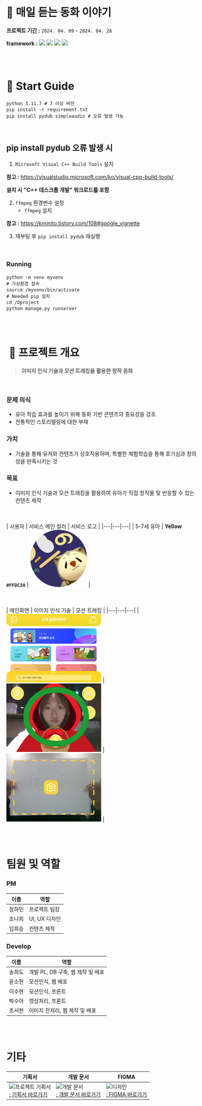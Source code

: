 # 👸 매일 듣는 동화 이야기
**프로젝트 기간 :** `2024. 04. 09` - `2024. 04. 26`

**framework :** <img src="https://img.shields.io/badge/html-E34F26?style=for-the-badge&logo=html5&logoColor=white"> <img src="https://img.shields.io/badge/python-3776AB?style=for-the-badge&logo=python&logoColor=white"> <img src="https://img.shields.io/badge/django-092E20?style=for-the-badge&logo=django&logoColor=white"> <img src="https://img.shields.io/badge/numpy-013243?style=for-the-badge&logo=numpy&logoColor=white">

<br><br>

# 🔖 Start Guide
    python 3.11.7 # 7 이상 버전
    pip install -r requirement.txt
    pip install pydub simpleaudio # 오류 발생 가능

<br>

## pip install pydub 오류 발생 시
1) `Microsoft Visual C++ Build Tools` 설치

**참고 :** https://visualstudio.microsoft.com/ko/visual-cpp-build-tools/

**설치 시 "C++ 데스크톱 개발" 워크로드를 포함**


2) `ffmpeg` 환경변수 설정
   - `ffmpeg` 설치
   
**참고 :** https://kminito.tistory.com/108#google_vignette


3) 재부팅 후 `pip install pydub` 재실행

<br>

### Running
    python -m venv myvenv
    # 가상환경 접속
    source /myvenv/bin/activate
    # Needed pip 설치 
    cd /Dproject
    python manage.py runserver

<br><br>

#  📝 프로젝트 개요
> **이미지 인식 기술과 모션 트래킹을 활용한 창작 동화**

<br>

### 문제 의식
- 유아 학습 효과를 높이기 위해 동화 기반 콘텐츠의 중요성을 강조
- 전통적인 스토리텔링에 대한 부재

### 가치
- 기술을 통해 유저와 컨텐츠가 상호작용하며, 특별한 체험학습을 통해 호기심과 창의성을 만족시키는 것

### 목표
- 이미지 인식 기술과 모션 트래킹을 활용하여 유아가 직접 창작물 및 반응할 수 있는 컨텐츠 제작

</br></br>
| 사용자 | 서비스 메인 컬러 | 서비스 로고 |
|---|---|---|
| 5-7세 유아 |  **Yellow `#FFDC38`** | <img src="github/Mask group.png" width="150" height="150"> |

</br></br>
| 메인화면 | 이미지 인식 기술 | 모션 트래킹 |
|---|---|---|
| <img src="github/메인화면.png" width="250" height="180"> | <img src="github/객체인식_정답O.png" width="250" height="180"> | <img src="github/이미지_카메라버튼.png" width="250" height="180"> |

</br></br>

# 팀원 및 역할
### PM   
|       이름       | 역할                           |
| ------------- | ---------------------------------- | 
| 정하민 | 프로젝트 팀장 |
| 조나희 | UI, UX 디자인 |
| 임희승 | 컨텐츠 제작 |

### Develop
| 이름                             | 역할|
| ---------------------------------- | ------- | 
| 송희도 | 개발 PL, DB 구축, 웹 제작 및 배포 |
| 윤소현 | 모션인식,  웹 배포 ||
| 이수현 | 모션인식, 프론트 |
| 박수아 | 영상처리, 프론트 |
| 조서현 | 이미지 전처리,  웹 제작 및 배포 |

</br></br>

# 기타
| 기획서 | 개발 문서 | FIGMA |
|---|---|---|
| <img src="https://github.com/Nahhh-j/KDT-AI-Fairy-tale-story/assets/105144666/b301c7ed-a16c-45d2-8ae5-8c584f0df231" alt="프로젝트 기획서" width="250"> <br> [: 기획서 바로가기](https://docs.google.com/presentation/d/1HNkpyD14DehrC5HX0xRjjt9pCOVeQ_kOzbrUtWYKWOs/edit?usp=sharing "기획서") | <img src="https://github.com/Nahhh-j/KDT-AI-Fairy-tale-story/assets/105144666/b732f976-3c89-434e-9d0c-28090768228f" alt="개발 문서" width="250"> <br> [: 개발 문서 바로가기](https://drive.google.com/file/d/1qCJREg2ePCwe8FxI8i0uIsMqt5f-Fuoa/view?usp=sharing "개발문서") | <img src="https://github.com/Nahhh-j/KDT-AI-Fairy-tale-story/assets/105144666/fac1f854-34c4-4608-ae1d-1538296dbab1" alt="디자인" width="150"> <br> [: FIGMA 바로가기](https://www.figma.com/file/NlNpKpsTQgHqsgKHgR1YgQ/%EC%84%B1%EB%83%A5%ED%8C%94%EC%9D%B4-%EC%86%8C%EB%85%80?type=design&node-id=1%3A3&mode=design&t=IGUO9agunTbuli8r-1 "Figma") |



</br></br>

